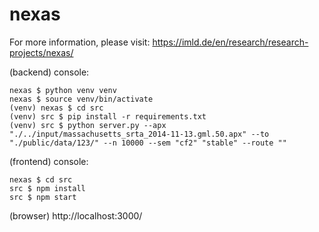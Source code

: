 # nexas
For more information, please visit: https://imld.de/en/research/research-projects/nexas/

(backend) console:
```
nexas $ python venv venv
nexas $ source venv/bin/activate
(venv) nexas $ cd src
(venv) src $ pip install -r requirements.txt
(venv) src $ python server.py --apx "./../input/massachusetts_srta_2014-11-13.gml.50.apx" --to "./public/data/123/" --n 10000 --sem "cf2" "stable" --route ""
```

(frontend) console:
```
nexas $ cd src 
src $ npm install 
src $ npm start 
```
(browser) http://localhost:3000/
